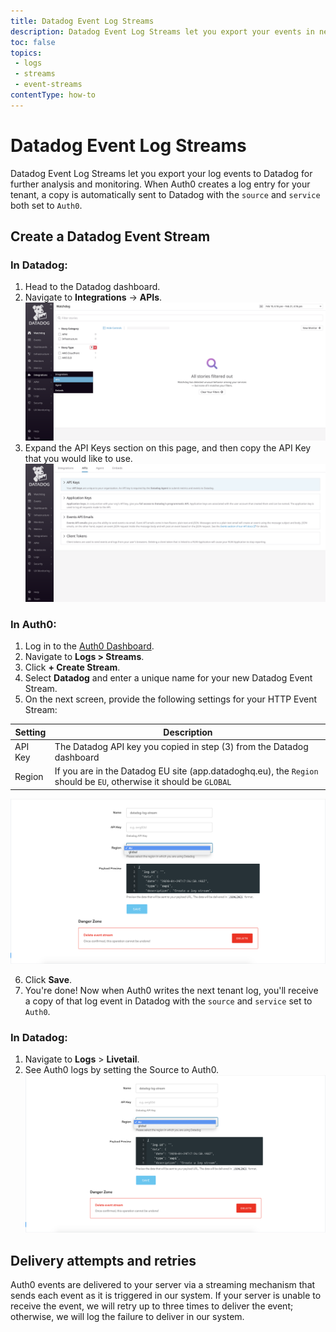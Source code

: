 ```yaml
---
title: Datadog Event Log Streams
description: Datadog Event Log Streams let you export your events in near real-time to Datadog.
toc: false
topics:
 - logs
 - streams
 - event-streams
contentType: how-to
---
```


# Datadog Event Log Streams

Datadog Event Log Streams let you export your log events to Datadog for further analysis and monitoring. When Auth0 creates a log entry for your tenant, a copy is automatically sent to Datadog with the `source` and `service` both set to `Auth0`.

## Create a Datadog Event Stream

### In Datadog:

1. Head to the Datadog dashboard.
2. Navigate to **Integrations** -> **APIs**.
![Integrations Dashboard](/media/articles/logs/datadog/tutorial-1.png)
3. Expand the API Keys section on this page, and then copy the API Key that you would like to use.
![API Keys Section](/media/articles/logs/datadog/tutorial-2.png)

### In Auth0:

1. Log in to the [Auth0 Dashboard](${manage_url}).
2. Navigate to **Logs > Streams**.
3. Click **+ Create Stream**.
4. Select **Datadog** and enter a unique name for your new Datadog Event Stream.
5. On the next screen, provide the following settings for your HTTP Event Stream:

| Setting | Description |
|---------|-------------|
| API Key | The Datadog API key you copied in step (3) from the Datadog dashboard |
| Region | If you are in the Datadog EU site (app.datadoghq.eu), the `Region` should be `EU`, otherwise it should be `GLOBAL`|

![Datadog Settings Form](/media/articles/logs/datadog/tutorial-3.png)

6. Click **Save**.
7. You're done! Now when Auth0 writes the next tenant log, you'll receive a copy of that log event in Datadog with the `source` and `service` set to `Auth0`.

### In Datadog:

1. Navigate to **Logs** > **Livetail**.
2. See Auth0 logs by setting the Source to Auth0.
![Datadog Logs Dashboard](/media/articles/logs/datadog/tutorial-3.png)


## Delivery attempts and retries

Auth0 events are delivered to your server via a streaming mechanism that sends each event as it is triggered in our system. If your server is unable to receive the event, we will retry up to three times to deliver the event; otherwise, we will log the failure to deliver in our system.
